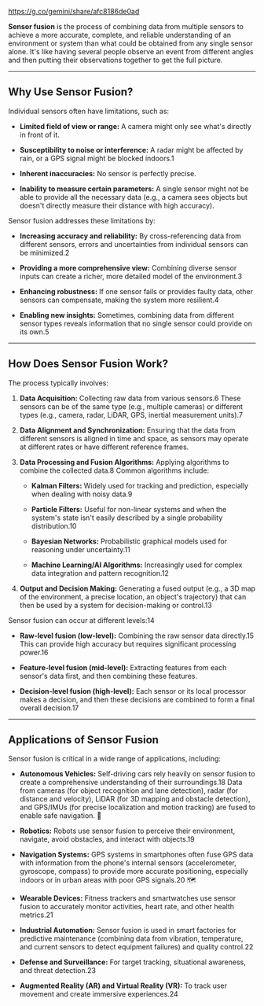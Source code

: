 https://g.co/gemini/share/afc8186de0ad

**Sensor fusion** is the process of combining data from multiple sensors to achieve a more accurate, complete, and reliable understanding of an environment or system than what could be obtained from any single sensor alone. It's like having several people observe an event from different angles and then putting their observations together to get the full picture.

---

## Why Use Sensor Fusion?

Individual sensors often have limitations, such as:

- **Limited field of view or range:** A camera might only see what's directly in front of it.
    
- **Susceptibility to noise or interference:** A radar might be affected by rain, or a GPS signal might be blocked indoors.1
    
- **Inherent inaccuracies:** No sensor is perfectly precise.
    
- **Inability to measure certain parameters:** A single sensor might not be able to provide all the necessary data (e.g., a camera sees objects but doesn't directly measure their distance with high accuracy).
    

Sensor fusion addresses these limitations by:

- **Increasing accuracy and reliability:** By cross-referencing data from different sensors, errors and uncertainties from individual sensors can be minimized.2
    
- **Providing a more comprehensive view:** Combining diverse sensor inputs can create a richer, more detailed model of the environment.3
    
- **Enhancing robustness:** If one sensor fails or provides faulty data, other sensors can compensate, making the system more resilient.4
    
- **Enabling new insights:** Sometimes, combining data from different sensor types reveals information that no single sensor could provide on its own.5
    

---

## How Does Sensor Fusion Work?

The process typically involves:

1. **Data Acquisition:** Collecting raw data from various sensors.6 These sensors can be of the same type (e.g., multiple cameras) or different types (e.g., camera, radar, LiDAR, GPS, inertial measurement units).7
    
2. **Data Alignment and Synchronization:** Ensuring that the data from different sensors is aligned in time and space, as sensors may operate at different rates or have different reference frames.
    
3. **Data Processing and Fusion Algorithms:** Applying algorithms to combine the collected data.8 Common algorithms include:
    
    - **Kalman Filters:** Widely used for tracking and prediction, especially when dealing with noisy data.9
        
    - **Particle Filters:** Useful for non-linear systems and when the system's state isn't easily described by a single probability distribution.10
        
    - **Bayesian Networks:** Probabilistic graphical models used for reasoning under uncertainty.11
        
    - **Machine Learning/AI Algorithms:** Increasingly used for complex data integration and pattern recognition.12
        
4. **Output and Decision Making:** Generating a fused output (e.g., a 3D map of the environment, a precise location, an object's trajectory) that can then be used by a system for decision-making or control.13
    

Sensor fusion can occur at different levels:14

- **Raw-level fusion (low-level):** Combining the raw sensor data directly.15 This can provide high accuracy but requires significant processing power.16
    
- **Feature-level fusion (mid-level):** Extracting features from each sensor's data first, and then combining these features.
    
- **Decision-level fusion (high-level):** Each sensor or its local processor makes a decision, and then these decisions are combined to form a final overall decision.17
    

---

## Applications of Sensor Fusion

Sensor fusion is critical in a wide range of applications, including:

- **Autonomous Vehicles:** Self-driving cars rely heavily on sensor fusion to create a comprehensive understanding of their surroundings.18 Data from cameras (for object recognition and lane detection), radar (for distance and velocity), LiDAR (for 3D mapping and obstacle detection), and GPS/IMUs (for precise localization and motion tracking) are fused to enable safe navigation. 🚗
    
- **Robotics:** Robots use sensor fusion to perceive their environment, navigate, avoid obstacles, and interact with objects.19
    
- **Navigation Systems:** GPS systems in smartphones often fuse GPS data with information from the phone's internal sensors (accelerometer, gyroscope, compass) to provide more accurate positioning, especially indoors or in urban areas with poor GPS signals.20 🗺️
    
- **Wearable Devices:** Fitness trackers and smartwatches use sensor fusion to accurately monitor activities, heart rate, and other health metrics.21
    
- **Industrial Automation:** Sensor fusion is used in smart factories for predictive maintenance (combining data from vibration, temperature, and current sensors to detect equipment failures) and quality control.22
    
- **Defense and Surveillance:** For target tracking, situational awareness, and threat detection.23
    
- **Augmented Reality (AR) and Virtual Reality (VR):** To track user movement and create immersive experiences.24
